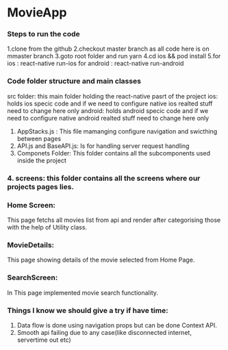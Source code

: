# MovieApp

### Steps to run the code

1.clone from the github
2.checkout master branch as all code here is on mmaster branch
3.goto root folder and run yarn 
4.cd ios && pod install
5.for ios : react-native run-ios
    for android :  react-native run-android


 ### Code folder structure and main classes

src folder: this main folder holding the react-native pasrt of the project
ios: holds ios specic code and if we need to configure native ios realted stuff need to change here only
android: holds android specic code and if we need to configure native android realted stuff need to change here only



1. AppStacks.js  : This file mamanging configure navigation and swicthing between pages
2. API.js and BaseAPI.js: Is for handling server request handling
3. Componets Folder: This folder contains all the subcomponents used inside the project

### 4. screens: this folder contains all the screens where our projects pages lies.

### Home Screen:
This page fetchs all movies list from api and render after categorising those with the help of Utility class.

### MovieDetails:
This page showing details of the movie selected from Home Page.

### SearchScreen: 
In This page implemented movie search functionality.


### Things I know we should give a try if have time:
1. Data flow is done using navigation props but can be done Context API.
2. Smooth api failing due to any case(like disconnected internet, servertime out etc)
